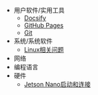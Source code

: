 - 用户软件/实用工具
	- [Docsify](docsify.md)
	- [GitHub Pages](github_pages.md)
	- [Git](git.md)
- 系统/系统软件
	- [Linux相关问题](Linux.md)
- 网络
- 编程语言
- 硬件
	- [Jetson Nano启动和连接](jetson_nano.md)